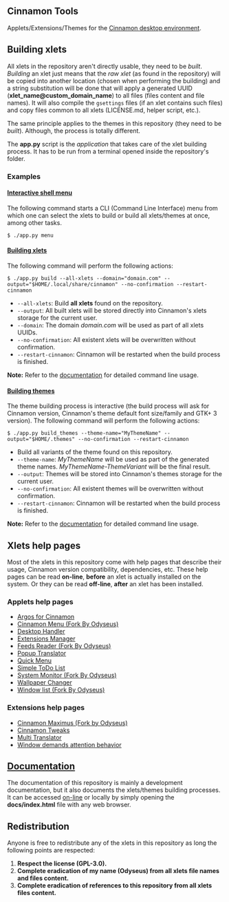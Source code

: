 
## Cinnamon Tools

Applets/Extensions/Themes for the [Cinnamon desktop environment](https://github.com/linuxmint/Cinnamon).

## Building xlets

All xlets in the repository aren't directly usable, they need to be *built*. *Building* an xlet just means that the *raw xlet* (as found in the repository) will be copied into another location (chosen when performing the building) and a string substitution will be done that will apply a generated UUID (**xlet_name@custom_domain_name**) to all files (files content and file names). It will also compile the `gsettings` files (if an xlet contains such files) and copy files common to all xlets (LICENSE.md, helper script, etc.).

The same principle applies to the themes in this repository (they need to be *built*). Although, the process is totally different.

The **app.py** script is the *application* that takes care of the xlet building process. It has to be run from a terminal opened inside the repository's folder.

### Examples

#### [Interactive shell menu](https://odyseus.gitlab.io/CinnamonTools/includes/cinnamontools-usage.html#app-py-menu-command)

The following command starts a CLI (Command Line Interface) menu from which one can select the xlets to build or build all xlets/themes at once, among other tasks.

```shell
$ ./app.py menu
```

#### [Building xlets](https://odyseus.gitlab.io/CinnamonTools/includes/cinnamontools-usage.html#app-py-build-command)

The following command will perform the following actions:

```shell
$ ./app.py build --all-xlets --domain="domain.com" --output="$HOME/.local/share/cinnamon" --no-confirmation --restart-cinnamon
```

- `--all-xlets`: Build **all xlets** found on the repository.
- `--output`: All built xlets will be stored directly into Cinnamon's xlets storage for the current user.
- `--domain`: The domain *domain.com* will be used as part of all xlets UUIDs.
- `--no-confirmation`: All existent xlets will be overwritten without confirmation.
- `--restart-cinnamon`: Cinnamon will be restarted when the build process is finished.

**Note:** Refer to the [documentation](#documentation) for detailed command line usage.

#### [Building themes](https://odyseus.gitlab.io/CinnamonTools/includes/cinnamontools-usage.html#app-py-build-themes-command)

The theme building process is interactive (the build process will ask for Cinnamon version, Cinnamon's theme default font size/family and GTK+ 3 version). The following command will perform the following actions:

```shell
$ ./app.py build_themes --theme-name="MyThemeName" --output="$HOME/.themes" --no-confirmation --restart-cinnamon
```

- Build all variants of the theme found on this repository.
- `--theme-name`: *MyThemeName* will be used as part of the generated theme names. *MyThemeName-ThemeVariant* will be the final result.
- `--output`: Themes will be stored into Cinnamon's themes storage for the current user.
- `--no-confirmation`: All existent themes will be overwritten without confirmation.
- `--restart-cinnamon`: Cinnamon will be restarted when the build process is finished.

**Note:** Refer to the [documentation](#documentation) for detailed command line usage.

## Xlets help pages

Most of the xlets in this repository come with help pages that describe their usage, Cinnamon version compatibility, dependencies, etc. These help pages can be read **on-line**, **before** an xlet is actually installed on the system. Or they can be read **off-line**, **after** an xlet has been installed.

### Applets help pages

- [Argos for Cinnamon](https://odyseus.gitlab.io/CinnamonTools/_static/xlets_help_pages/0ArgosForCinnamon/index.html)
- [Cinnamon Menu (Fork By Odyseus)](https://odyseus.gitlab.io/CinnamonTools/_static/xlets_help_pages/0CinnamonMenuForkByOdyseus/index.html)
- [Desktop Handler](https://odyseus.gitlab.io/CinnamonTools/_static/xlets_help_pages/0DesktopHandler/index.html)
- [Extensions Manager](https://odyseus.gitlab.io/CinnamonTools/_static/xlets_help_pages/0ExtensionsManager/index.html)
- [Feeds Reader (Fork By Odyseus)](https://odyseus.gitlab.io/CinnamonTools/_static/xlets_help_pages/0FeedsByJonbrettForkByOdyseus/index.html)
- [Popup Translator](https://odyseus.gitlab.io/CinnamonTools/_static/xlets_help_pages/0PopupTranslator/index.html)
- [Quick Menu](https://odyseus.gitlab.io/CinnamonTools/_static/xlets_help_pages/0QuickMenu/index.html)
- [Simple ToDo List](https://odyseus.gitlab.io/CinnamonTools/_static/xlets_help_pages/0SimpleToDoList/index.html)
- [System Monitor (Fork By Odyseus)](https://odyseus.gitlab.io/CinnamonTools/_static/xlets_help_pages/0SystemMonitorByOrcusForkByOdyseus/index.html)
- [Wallpaper Changer](https://odyseus.gitlab.io/CinnamonTools/_static/xlets_help_pages/0WallpaperChangerApplet/index.html)
- [Window list (Fork By Odyseus)](https://odyseus.gitlab.io/CinnamonTools/_static/xlets_help_pages/0WindowListForkByOdyseus/index.html)

### Extensions help pages

- [Cinnamon Maximus (Fork by Odyseus)](https://odyseus.gitlab.io/CinnamonTools/_static/xlets_help_pages/0CinnamonMaximusForkByOdyseus/index.html)
- [Cinnamon Tweaks](https://odyseus.gitlab.io/CinnamonTools/_static/xlets_help_pages/0CinnamonTweaks/index.html)
- [Multi Translator](https://odyseus.gitlab.io/CinnamonTools/_static/xlets_help_pages/0MultiTranslatorExtension/index.html)
- [Window demands attention behavior](https://odyseus.gitlab.io/CinnamonTools/_static/xlets_help_pages/0WindowDemandsAttentionBehavior/index.html)

## [Documentation](https://odyseus.gitlab.io/CinnamonTools)

The documentation of this repository is mainly a development documentation, but it also documents the xlets/themes building processes. It can be accessed [on-line](https://odyseus.gitlab.io/CinnamonTools) or locally by simply opening the **docs/index.html** file with any web browser.

## Redistribution

Anyone is free to redistribute any of the xlets in this repository as long the following points are respected:

1. **Respect the license (GPL-3.0).**
2. **Complete eradication of my name (Odyseus) from all xlets file names and files content.**
3. **Complete eradication of references to this repository from all xlets files content.**
